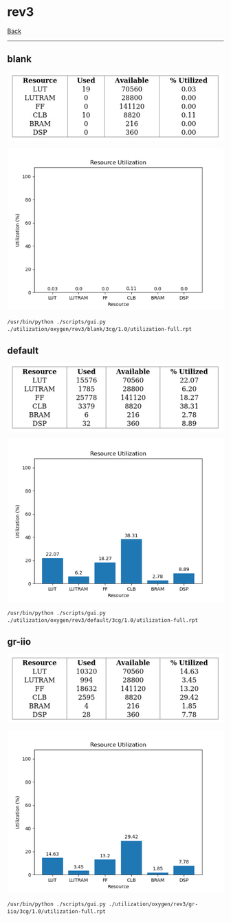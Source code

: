 # rev3

[Back](<../oxygen.md>)

---

## blank

<p align="center">
	<img src="../../../../images/oxygen/rev3/blank/3cg/1.0/table.jpg" />
</p>

<p align="center">
	<img src="../../../../images/oxygen/rev3/blank/3cg/1.0/graph.png" />
</p>

`/usr/bin/python ./scripts/gui.py ./utilization/oxygen/rev3/blank/3cg/1.0/utilization-full.rpt`

## default

<p align="center">
	<img src="../../../../images/oxygen/rev3/default/3cg/1.0/table.jpg" />
</p>

<p align="center">
	<img src="../../../../images/oxygen/rev3/default/3cg/1.0/graph.png" />
</p>

`/usr/bin/python ./scripts/gui.py ./utilization/oxygen/rev3/default/3cg/1.0/utilization-full.rpt`

## gr-iio

<p align="center">
	<img src="../../../../images/oxygen/rev3/gr-iio/3cg/1.0/table.jpg" />
</p>

<p align="center">
	<img src="../../../../images/oxygen/rev3/gr-iio/3cg/1.0/graph.png" />
</p>

`/usr/bin/python ./scripts/gui.py ./utilization/oxygen/rev3/gr-iio/3cg/1.0/utilization-full.rpt`

